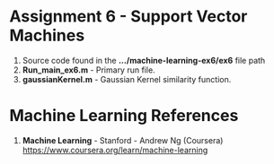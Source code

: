 #   Assignment 6 - Support Vector Machines
1.  Source code found in the **.../machine-learning-ex6/ex6** file path
2.  **Run_main_ex6.m** 	- Primary run file.  
3.  **gaussianKernel.m** - Gaussian Kernel similarity function.  


# Machine Learning References
1.  **Machine Learning** - Stanford - Andrew Ng (Coursera)   
    https://www.coursera.org/learn/machine-learning